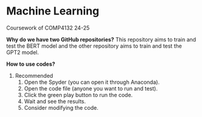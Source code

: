 # Machine Learning
Coursework of COMP4132 24-25

**Why do we have two GitHub repositories?**
This repository aims to train and test the BERT model and the other repository aims to train and test the GPT2 model.

**How to use codes?**
1. Recommended
    1) Open the Spyder (you can open it through Anaconda).
    2) Open the code file (anyone you want to run and test).
    3) Click the green play button to run the code.
    4) Wait and see the results.
    5) Consider modifying the code.
